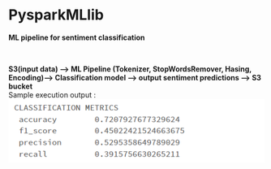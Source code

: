 # PysparkMLlib
**ML pipeline for sentiment classification**

<br/>

**S3(input data) --> ML Pipeline (Tokenizer, StopWordsRemover, Hasing, Encoding)--> Classification model --> output sentiment predictions --> S3 bucket**
<br/>
Sample execution output :
<br/>
![alt text](./output.PNG)<br/>

